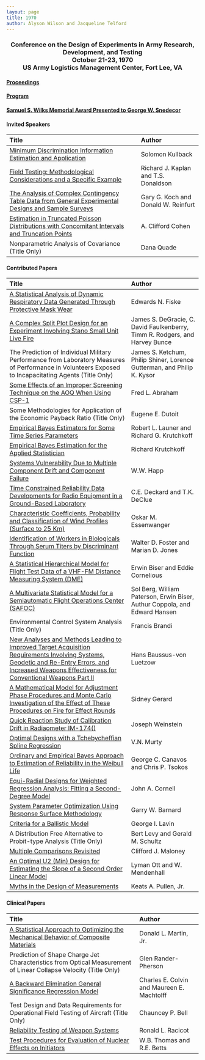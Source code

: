 ```yaml
---
layout: page
title: 1970
author: Alyson Wilson and Jacqueline Telford
---
```

<div align="center"><h3>Conference on the Design of Experiments in Army Research, Development, and Testing<br>
October 21-23, 1970<br>
US Army Logistics Management Center, Fort Lee, VA</h3></div>


#### [Proceedings](https://alysongwilson.github.io/ACAS/DOE2/DOE16.pdf#page=1)

#### [Program](https://alysongwilson.github.io/ACAS/DOE2/DOE16.pdf#page=10)

#### [Samuel S. Wilks Memorial Award Presented to George W. Snedecor](https://alysongwilson.github.io/ACAS/DOE2/DOE16.pdf#page=220)


#### Invited Speakers

| Title | Author |
| :--- | :--- |
| [Minimum Discrimination Information Estimation and Application](https://alysongwilson.github.io/ACAS/DOE2/DOE16.pdf#page=18) | Solomon Kullback |
| [Field Testing: Methodological Considerations and a Specific Example](https://alysongwilson.github.io/ACAS/DOE2/DOE16.pdf#page=56) | Richard J. Kaplan and T.S. Donaldson |
| [The Analysis of Complex Contingency Table Data from General Experimental Designs and Sample Surveys](https://alysongwilson.github.io/ACAS/DOE2/DOE16.pdf#page=458) | Gary G. Koch and Donald W. Reinfurt |
| [Estimation in Truncated Poisson Distributions with Concomitant Intervals and Truncation Points](https://alysongwilson.github.io/ACAS/DOE2/DOE16.pdf#page=533) | A. Clifford Cohen |
| Nonparametric Analysis of Covariance (Title Only) | Dana Quade |

#### Contributed Papers

| Title | Author |
| :--- | :--- |
| [A Statistical Analysis of Dynamic Respiratory Data Generated Through Protective Mask Wear](https://alysongwilson.github.io/ACAS/DOE2/DOE16.pdf#page=74) | Edwards N. Fiske |
| [A Complex Split Plot Design for an Experiment Involving Stano Small Unit Live Fire](https://alysongwilson.github.io/ACAS/DOE2/DOE16.pdf#page=80) | James S. DeGracie, C. David Faulkenberry, Timm R. Rodgers, and Harvey Bunce |
| The Prediction of Individual Military Performance from Laboratory Measures of Performance in Volunteers Exposed to Incapacitating Agents (Title Only) | James S. Ketchum, Philip Shiner, Lorence Gutterman, and Philip K. Kysor |
| [Some Effects of an Improper Screening Technique on the AOQ When Using CSP-1](https://alysongwilson.github.io/ACAS/DOE2/DOE16.pdf#page=103) | Fred L. Abraham |
| Some Methodologies for Application of the Economic Payback Ratio (Title Only) | Eugene E. Dutoit |
| [Empirical Bayes Estimators for Some Time Series Parameters](https://alysongwilson.github.io/ACAS/DOE2/DOE16.pdf#page=88) | Robert L. Launer and Richard G. Krutchkoff |
| [Empirical Bayes Estimation for the Applied Statistician](https://alysongwilson.github.io/ACAS/DOE2/DOE16.pdf#page=121) | Richard Krutchkoff |
| [Systems Vulnerability Due to Multiple Component Drift and Component Failure](https://alysongwilson.github.io/ACAS/DOE2/DOE16.pdf#page=145) | W.W. Happ |
| [Time Constrained Reliability Data Developments for Radio Equipment in a Ground-Based Laboratory](https://alysongwilson.github.io/ACAS/DOE2/DOE16.pdf#page=173) | C.E. Deckard and T.K. DeClue |
| [Characteristic Coefficients, Probability and Classification of Wind Profiles (Surface to 25 Km)](https://alysongwilson.github.io/ACAS/DOE2/DOE16.pdf#page=179) | Oskar M. Essenwanger |
| [Identification of Workers in Biologicals Through Serum Titers by Discriminant Function](https://alysongwilson.github.io/ACAS/DOE2/DOE16.pdf#page=201) | Walter D. Foster and Marian D. Jones |
| [A Statistical Hierarchical Model for Flight Test Data of a VHF-FM Distance Measuring System (DME)](https://alysongwilson.github.io/ACAS/DOE2/DOE16.pdf#page=231) | Erwin Biser and Eddie Cornelious |
| [A Multivariate Statistical Model for a Semiautomatic Flight Operations Center (SAFOC)](https://alysongwilson.github.io/ACAS/DOE2/DOE16.pdf#page=245) | Sol Berg, William Paterson, Erwin Biser, Authur Coppola, and Edward Hansen |
| Environmental Control System Analysis (Title Only) | Francis Brandi |
| [New Analyses and Methods Leading to Improved Target Acquisition Requirements Involving Systems, Geodetic and Re-Entry Errors, and Increased Weapons Effectiveness for Conventional Weapons Part II](https://alysongwilson.github.io/ACAS/DOE2/DOE16.pdf#page=288) | Hans Baussus-von Luetzow |
| [A Mathematical Model for Adjustment Phase Procedures and Monte Carlo Investigation of the Effect of These Procedures on Fire for Effect Rounds](https://alysongwilson.github.io/ACAS/DOE2/DOE16.pdf#page=295) | Sidney Gerard |
| [Quick Reaction Study of Calibration Drift in Radiaometer IM-174()](https://alysongwilson.github.io/ACAS/DOE2/DOE16.pdf#page=339) | Joseph Weinstein |
| [Optimal Designs with a Tchebycheffian Spline Regression](https://alysongwilson.github.io/ACAS/DOE2/DOE16.pdf#page=386) | V.N. Murty |
| [Ordinary and Empirical Bayes Approach to Estimation of Reliability in the Weibull Life](https://alysongwilson.github.io/ACAS/DOE2/DOE16.pdf#page=387) | George C. Canavos and Chris P. Tsokos |
| [Equi-Radial Designs for Weighted Regression Analysis: Fitting a Second-Degree Model](https://alysongwilson.github.io/ACAS/DOE2/DOE16.pdf#page=401) | John A. Cornell |
| [System Parameter Optimization Using Response Surface Methodology](https://alysongwilson.github.io/ACAS/DOE2/DOE16.pdf#page=418) | Garry W. Barnard |
| [Criteria for a Ballistic Model](https://alysongwilson.github.io/ACAS/DOE2/DOE16.pdf#page=430) | George I. Lavin |
| A Distribution Free Alternative to Probit-type Analysis (Title Only) | Bert Levy and Gerald M. Schultz |
| [Multiple Comparisons Revisited](https://alysongwilson.github.io/ACAS/DOE2/DOE16.pdf#page=431) | Clifford J. Maloney |
| [An Optimal U2 (Min) Design for Estimating the Slope of a Second Order Linear Model](https://alysongwilson.github.io/ACAS/DOE2/DOE16.pdf#page=448) | Lyman Ott and W. Mendenhall |
| [Myths in the Design of Measurements](https://alysongwilson.github.io/ACAS/DOE2/DOE16.pdf#page=542) | Keats A. Pullen, Jr. |


#### Clinical Papers

| Title | Author |
| :--- | :--- |
| [A Statistical Approach to Optimizing the Mechanical Behavior of Composite Materials](https://alysongwilson.github.io/ACAS/DOE2/DOE16.pdf#page=127) | Donald L. Martin, Jr. |
| Prediction of Shape Charge Jet Characteristics from Optical Measurement of Linear Collapse Velocity (Title Only) | Glen Rander-Pherson |
| [A Backward Elimination General Significance Regression Model](https://alysongwilson.github.io/ACAS/DOE2/DOE16.pdf#page=549) | Charles E. Colvin and Maureen E. Machtolff |
| Test Design and Data Requirements for Operational Field Testing of Aircraft (Title Only) | Chauncey P. Bell |
| [Reliability Testing of Weapon Systems](https://alysongwilson.github.io/ACAS/DOE2/DOE16.pdf#page=367) | Ronald L. Racicot |
| [Test Procedures for Evaluation of Nuclear Effects on Initiators](https://alysongwilson.github.io/ACAS/DOE2/DOE16.pdf#page=376) | W.B. Thomas and R.E. Betts |
